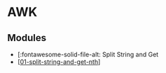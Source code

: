 AWK
===

Modules
---

- [:fontawesome-solid-file-alt: Split String and Get
- [[01-split-string-and-get-nth]]

[//begin]: # "Autogenerated link references for markdown compatibility"
[01-split-string-and-get-nth]: 01-split-string-and-get-nth.md "Split String and Get Nth"
[//end]: # "Autogenerated link references"